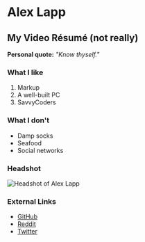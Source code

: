 # Alex Lapp
## My Video R&eacute;sum&eacute; (not really)

**Personal quote:** *"Know thyself."*

### What I like

1. Markup
1. A well-built PC
1. SavvyCoders

### What I don't

* Damp socks
* Seafood
* Social networks

### Headshot

![Headshot of Alex Lapp](https://avatars3.githubusercontent.com/u/25157151?s=300&v=4)

### External Links

* [GitHub](http://github.com/lappermedic)
* [Reddit](http://reddit.com/u/lapper)
* [Twitter](http://twitter.com/lappermedic)